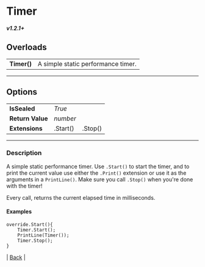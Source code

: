 # Timer
***v1.2.1+***
## Overloads
|   |    | 
| :--- | :--- | 
| **Timer()** | A simple static performance timer. | 

---

## Options
|   |   |  |
| :--- | :--- | :--- |
| **IsSealed** | *True* |   |
| **Return Value** | *number* |  |
| **Extensions** | .Start() | .Stop() | .Print()

---

### Description
A simple static performance timer. Use `.Start()` to start the timer, and to print the current value use either the `.Print()` extension or use it as the arguments in a `PrintLine()`. Make sure you call `.Stop()` when you're done with the timer!

Every call, returns the current elapsed time in milliseconds.
#### Examples
```
override.Start(){
    Timer.Start();
    PrintLine(Timer());
    Timer.Stop();    
}
```


| [Back](README.md) |